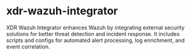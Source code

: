 # xdr-wazuh-integrator
XDR Wazuh Integrator enhances Wazuh by integrating external security solutions for better threat detection and incident response. It includes scripts and configs for automated alert processing, log enrichment, and event correlation.
